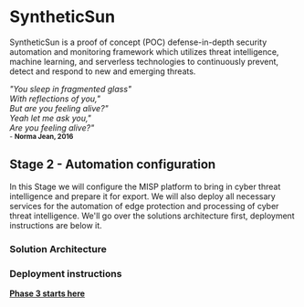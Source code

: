 # SyntheticSun
SyntheticSun is a proof of concept (POC) defense-in-depth security automation and monitoring framework which utilizes threat intelligence, machine learning, and serverless technologies to continuously prevent, detect and respond to new and emerging threats.

*"You sleep in fragmented glass"*</br>
*With reflections of you,"*</br>
*But are you feeling alive?"*</br>
*Yeah let me ask you,"*</br>
*Are you feeling alive?"*</br>
<sub>- **Norma Jean, 2016**</sub>

## Stage 2 - Automation configuration
In this Stage we will configure the MISP platform to bring in cyber threat intelligence and prepare it for export. We will also deploy all necessary services for the automation of edge protection and processing of cyber threat intelligence. We'll go over the solutions architecture first, deployment instructions are below it.

### Solution Architecture

### Deployment instructions

**[Phase 3 starts here](https://github.com/jonrau1/SyntheticSun/readme-stage3)**